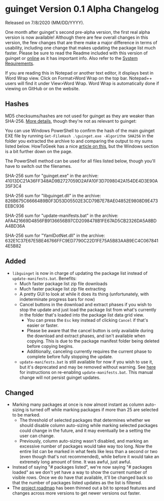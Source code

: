 # guinget Version 0.1 Alpha Changelog
Released on 7/8/2020 (MM/DD/YYYY).

One month after guinget's second pre-alpha version, the first real alpha version is now available! Although there are few overall changes in this version, the few changes that are there make a major difference in terms of usability, including one change that makes updating the package list much faster. Please be sure to read the Readme included with this version of guinget or [online](https://github.com/DrewNaylor/guinget/blob/master/docs/readmes/readme-v0.1-alpha.txt) as it has important info. Also refer to the [System Requirements](https://github.com/DrewNaylor/guinget/blob/master/docs/system-requirements.md).

If you are reading this in Notepad or another text editor, it displays best in Word Wrap view. Click on Format>Word Wrap on the top bar. Notepad++ users will find it under View>Word Wrap. Word Wrap is automatically done if viewing on GitHub or on the website.

## Hashes

MD5 checksums/hashes are not used for guinget as they are weaker than SHA-256. [More details](https://github.com/DrewNaylor/UXL-Launcher/issues/124), though they're not as relevant to guinget:


You can use Windows PowerShell to confirm the hash of the main guinget EXE file by running
`Get-FileHash .\guinget.exe -Algorithm SHA256` in the folder you extracted the archive to and comparing the output to my sums listed below. HowToGeek has a nice [article on this](https://www.howtogeek.com/67241/htg-explains-what-are-md5-sha-1-hashes-and-how-do-i-check-them/), but the Windows section is a bit further down on the page.

The PowerShell method can be used for all files listed below, though you'll have to switch out the filenames.

SHA-256 sum for "guinget.exe" in the archive:
41013DC21A36FF348AD9B2727059D2AFA10F3D7098042A154DE4D3E90A35F3C4

SHA-256 sum for "libguinget.dll" in the archive:
826B675C6666489B0F3D53D05502E3CD79B7E78AE04852E9808D9E473EEBC936

SHA-256 sum for "update-manifests.bat" in the archive:
AFA421669D4856FB9136656B97CD2098478B1FE67AD5CB2326DA5A8BDA4BD36A

SHA-256 sum for "YamlDotNet.dll" in the archive:
632E1C37E67E5BE46766FFC9ED7790C22D1FE75A5B83AAB9EC4C0678414E5B82



## Added

- `libguinget` is now in charge of updating the package list instead of `update-manifests.bat`. Benefits:
  - Much faster package list zip file downloads
  - Much faster package list zip file extracting
  - A pretty GUI to look at while it does its thing (unfortunately, with indeterminate progress bars for now)
  - Cancel buttons in the download and extract phases if you wish to stop the update and just load the package list from what's currently in the folder that's loaded into the package list data grid view.
    - You can press the `Esc` key instead of clicking `Cancel` if that's easier or faster.
    - Please be aware that the cancel button is only available during the download and extract phases, and isn't available when copying. This is due to the package manifest folder being deleted before copying begins.
	- Additionally, canceling currently requires the current phase to complete before fully stopping the update.
  - `update-manifests.bat` is still available for now if you wish to use it, but it's deprecated and may be removed without warning. See [here](https://github.com/DrewNaylor/guinget/blob/master/docs/How-to-use.md#updating-with-update-manifestsbat) for instructions on re-enabling `update-manifests.bat`. This manual change will not persist guinget updates.
  
## Changed

- Marking many packages at once is now almost instant as column auto-sizing is turned off while marking packages if more than 25 are selected to be marked.
  - The threshold of selected packages that determines whether we should disable column auto-sizing while marking selected packages could change in the future, and it may eventually be a setting the user can change.
  - Previously, column auto-sizing wasn't disabled, and marking an excessive number of packages would take way too long. Now the entire list can be marked in what feels like less than a second or two (even though that's not recommended), while before it would take an extremely long amount of time. It was awful, just awful.
- Instead of saying "# packages listed", we're now saying "# packages loaded" as we don't yet have a way to show the current number of visible rows. Once we do have that available, it'll be changed back so that the number of packages listed updates as the list is filtered.
- The [project roadmap](https://github.com/DrewNaylor/guinget/blob/master/docs/Project-roadmap.md) has been thinned out a bit to spread features and changes across more versions to get newer versions out faster.